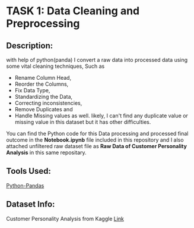 # TASK 1: Data Cleaning and Preprocessing
## Description: 
with help of python(panda) I convert a raw data into processed data using some vital cleaning techniques, Such as
 + Rename Column Head, 
 + Reorder the Columns, 
 + Fix Data Type, 
 + Standardizing the Data, 
 + Correcting inconsistencies, 
 + Remove Duplicates and 
 + Handle Missing values as well. likely, I can't find any duplicate value or missing value in this dataset but it has other difficulties.
   
You can find the Python code for this Data processing and processed final outcome in the **Notebook.ipynb** file included in this repository and I also attached unfiltered raw dataset file as **Raw Data of Customer Personality Analysis** in this same repositary.
## Tools Used:
<ins> Python-Pandas <ins/>
## Dataset Info: 
Customer Personality Analysis from Kaggle [Link](https://www.kaggle.com/datasets/imakash3011/customer-personality-analysis)
